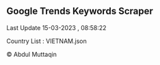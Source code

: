 

## Google Trends Keywords Scraper 
 
Last Update 15-03-2023 , 08:58:22

Country List :
VIETNAM.json



© Abdul Muttaqin 
